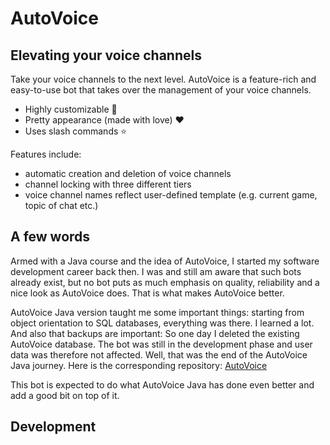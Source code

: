 # AutoVoice
## Elevating your voice channels

Take your voice channels to the next level. AutoVoice is a feature-rich and easy-to-use bot that takes over the management of your voice channels.

- Highly customizable 🔧
- Pretty appearance (made with love) ❤️
- Uses slash commands ⭐

Features include:
- automatic creation and deletion of voice channels
- channel locking with three different tiers
- voice channel names reflect user-defined template (e.g. current game, topic of chat etc.)

## A few words

Armed with a Java course and the idea of AutoVoice, I started my software development career back then. I was and still am aware that such bots already exist, but no bot puts as much emphasis on quality, reliability and a nice look as AutoVoice does. That is what makes AutoVoice better.

AutoVoice Java version taught me some important things: starting from object orientation to SQL databases, everything was there. I learned a lot. And also that backups are important: So one day I deleted the existing AutoVoice database. The bot was still in the development phase and user data was therefore not affected. Well, that was the end of the AutoVoice Java journey. Here is the corresponding repository: [AutoVoice](https://github.com/cstmth/AutoVoice)

This bot is expected to do what AutoVoice Java has done even better and add a good bit on top of it.

## Development